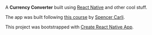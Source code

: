 A **Currency Converter** built using [React Native](https://facebook.github.io/react-native/) and other cool stuff.

The app was built following [this course](https://learn.handlebarlabs.com/p/react-native-basics-build-a-currency-converter) by [Spencer Carli](https://github.com/spencercarli).

This project was bootstrapped with [Create React Native App](https://github.com/react-community/create-react-native-app).
